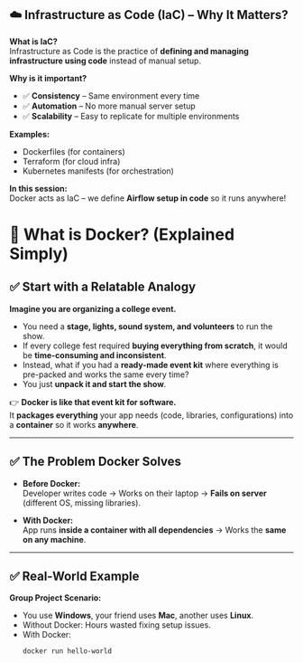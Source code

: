 ## ☁️ Infrastructure as Code (IaC) – Why It Matters?

**What is IaC?**  
Infrastructure as Code is the practice of **defining and managing infrastructure using code** instead of manual setup.

**Why is it important?**
- ✅ **Consistency** – Same environment every time
- ✅ **Automation** – No more manual server setup
- ✅ **Scalability** – Easy to replicate for multiple environments

**Examples:**
- Dockerfiles (for containers)
- Terraform (for cloud infra)
- Kubernetes manifests (for orchestration)

**In this session:**  
Docker acts as IaC – we define **Airflow setup in code** so it runs anywhere!

# 🐳 What is Docker? (Explained Simply)

## ✅ Start with a Relatable Analogy
**Imagine you are organizing a college event.**
- You need a **stage, lights, sound system, and volunteers** to run the show.
- If every college fest required **buying everything from scratch**, it would be **time-consuming and inconsistent**.
- Instead, what if you had a **ready-made event kit** where everything is pre-packed and works the same every time?
- You just **unpack it and start the show**.

👉 **Docker is like that event kit for software.**  
It **packages everything** your app needs (code, libraries, configurations) into a **container** so it works **anywhere**.

---

## ✅ The Problem Docker Solves
- **Before Docker:**  
  Developer writes code → Works on their laptop → **Fails on server** (different OS, missing libraries).

- **With Docker:**  
  App runs **inside a container with all dependencies** → Works the **same on any machine**.

---

## ✅ Real-World Example
**Group Project Scenario:**
- You use **Windows**, your friend uses **Mac**, another uses **Linux**.
- Without Docker: Hours wasted fixing setup issues.
- With Docker:
  ```bash
  docker run hello-world